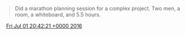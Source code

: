 > Did a marathon planning session for a complex project\. Two men, a room, a whiteboard, and 5\.5 hours\.

<img src="../../media/tweet.ico" width="12" /> [Fri Jul 01 20:42:21 +0000 2016](https://twitter.com/DromerDenker/status/748980081037541376)